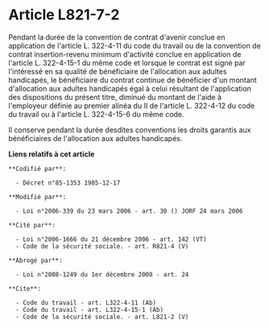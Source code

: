 # Article L821-7-2

Pendant la durée de la convention de contrat d'avenir conclue en application de l'article L. 322-4-11 du code du travail ou
de la convention de contrat insertion-revenu minimum d'activité conclue en application de l'article L. 322-4-15-1 du même
code et lorsque le contrat est signé par l'intéressé en sa qualité de bénéficiaire de l'allocation aux adultes handicapés, le
bénéficiaire du contrat continue de bénéficier d'un montant d'allocation aux adultes handicapés égal à celui résultant de
l'application des dispositions du présent titre, diminué du montant de l'aide à l'employeur définie au premier alinéa du II
de l'article L. 322-4-12 du code du travail ou à l'article L. 322-4-15-6 du même code. 

Il conserve pendant la durée desdites conventions les droits garantis aux bénéficiaires de l'allocation aux adultes
handicapés.

**Liens relatifs à cet article**

	**Codifié par**:

	  - Décret n°85-1353 1985-12-17

	**Modifié par**:

	  - Loi n°2006-339 du 23 mars 2006 - art. 30 () JORF 24 mars 2006

	**Cité par**:

	  - Loi n°2006-1666 du 21 décembre 2006 - art. 142 (VT)
	  - Code de la sécurité sociale. - art. R821-4 (V)

	**Abrogé par**:

	  - Loi n°2008-1249 du 1er décembre 2008 - art. 24

	**Cite**:

	  - Code du travail - art. L322-4-11 (Ab)
	  - Code du travail - art. L322-4-15-1 (Ab)
	  - Code de la sécurité sociale. - art. L821-2 (V)
